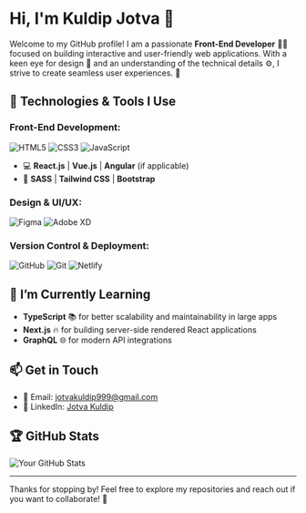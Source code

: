 # Hi, I'm Kuldip Jotva 👋

Welcome to my GitHub profile! I am a passionate **Front-End Developer** 👨‍💻 focused on building interactive and user-friendly web applications. With a keen eye for design 🎨 and an understanding of the technical details ⚙️, I strive to create seamless user experiences. 🚀

## 🚀 Technologies & Tools I Use

### Front-End Development:
![HTML5](https://img.shields.io/badge/HTML5-E34F26?style=for-the-badge&logo=html5&logoColor=fff)
![CSS3](https://img.shields.io/badge/CSS3-1572B6?style=for-the-badge&logo=css3&logoColor=fff)
![JavaScript](https://img.shields.io/badge/JavaScript-F7DF1E?style=for-the-badge&logo=javascript&logoColor=fff)

- 💻 **React.js** | **Vue.js** | **Angular** (if applicable)
- 🔧 **SASS** | **Tailwind CSS** | **Bootstrap**

### Design & UI/UX:
![Figma](https://img.shields.io/badge/Figma-1F2023?style=for-the-badge&logo=figma&logoColor=fff)
![Adobe XD](https://img.shields.io/badge/Adobe_XD-FF26B2?style=for-the-badge&logo=adobe-xd&logoColor=fff)

### Version Control & Deployment:
![GitHub](https://img.shields.io/badge/GitHub-181717?style=for-the-badge&logo=github&logoColor=fff)
![Git](https://img.shields.io/badge/Git-F05032?style=for-the-badge&logo=git&logoColor=fff)
![Netlify](https://img.shields.io/badge/Netlify-00C7B7?style=for-the-badge&logo=netlify&logoColor=fff)

## 🌱 I’m Currently Learning

- **TypeScript** 📚 for better scalability and maintainability in large apps
- **Next.js** 🔥 for building server-side rendered React applications
- **GraphQL** 🌐 for modern API integrations

## 📫 Get in Touch

- 📧 Email: jotvakuldip999@gmail.com
- 🔗 LinkedIn: [Jotva Kuldip](https://www.linkedin.com/in/jotva-kuldip-39a52b342?utm_source=share&utm_campaign=share_via&utm_content=profile&utm_medium=android_app )

## 🏆 GitHub Stats

![Your GitHub Stats](https://github-readme-stats.vercel.app/api?username=your-username&show_icons=true&hide_title=true&count_private=true&hide=prs&theme=radical)

---


Thanks for stopping by! Feel free to explore my repositories and reach out if you want to collaborate! 🚀
